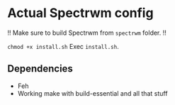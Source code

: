 # Actual Spectrwm config

!! Make sure to build Spectrwm from `spectrwm` folder. !!

`chmod +x install.sh`
Exec `install.sh`.

## Dependencies

* Feh
* Working make with build-essential and all that stuff
